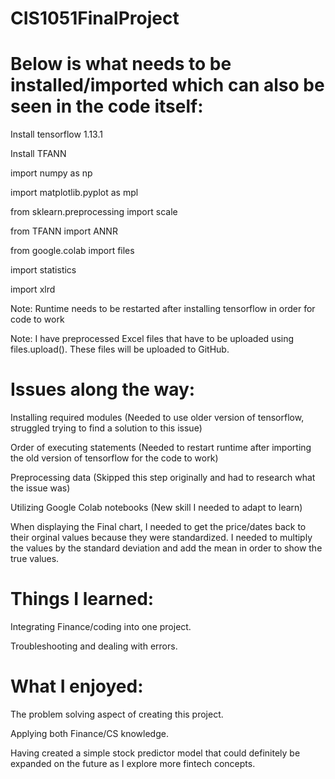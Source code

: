 # CIS1051FinalProject

# Below is what needs to be installed/imported which can also be seen in the code itself: 

Install tensorflow 1.13.1

Install TFANN

import numpy as np

import matplotlib.pyplot as mpl

from sklearn.preprocessing import scale

from TFANN import ANNR

from google.colab import files

import statistics

import xlrd

Note: Runtime needs to be restarted after installing tensorflow in order for code to work

Note: I have preprocessed Excel files that have to be uploaded using files.upload(). These files will be uploaded to GitHub.


# Issues along the way: 

Installing required modules (Needed to use older version of tensorflow, struggled trying to find a solution to this issue)

Order of executing statements (Needed to restart runtime after importing the old version of tensorflow for the code to work)

Preprocessing data (Skipped this step originally and had to research what the issue was)

Utilizing Google Colab notebooks (New skill I needed to adapt to learn)

When displaying the Final chart, I needed to get the price/dates back to their orginal values because they were standardized. I needed to multiply the values by the standard deviation and add the mean in order to show the true values. 

# Things I learned: 

Integrating Finance/coding into one project. 

Troubleshooting and dealing with errors. 

# What I enjoyed: 

The problem solving aspect of creating this project. 

Applying both Finance/CS knowledge.

Having created a simple stock predictor model that could definitely be expanded on the future as I explore more fintech concepts. 
